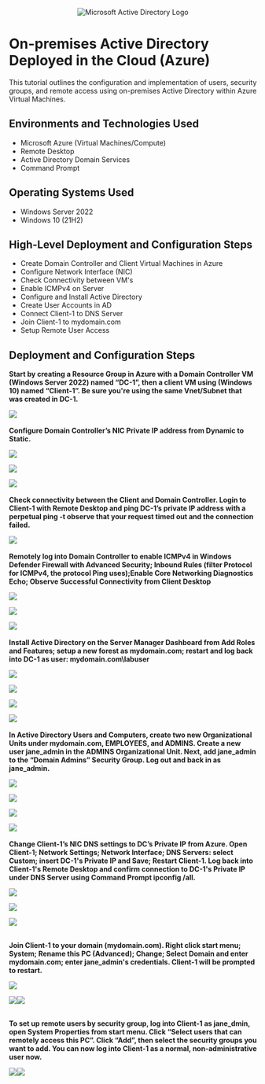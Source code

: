 <p align="center">
<img src="https://i.imgur.com/pU5A58S.png" alt="Microsoft Active Directory Logo"/>
</p>

<h1>On-premises Active Directory Deployed in the Cloud (Azure)</h1>
This tutorial outlines the configuration and implementation of users, security groups, and remote access using on-premises Active Directory within Azure Virtual Machines.<br />

<h2>Environments and Technologies Used</h2>

- Microsoft Azure (Virtual Machines/Compute)
- Remote Desktop
- Active Directory Domain Services
- Command Prompt

<h2>Operating Systems Used </h2>

- Windows Server 2022
- Windows 10 (21H2)

<h2>High-Level Deployment and Configuration Steps</h2>

- Create Domain Controller and Client Virtual Machines in Azure
- Configure Network Interface (NIC) 
- Check Connectivity between VM's
- Enable ICMPv4 on Server
- Configure and Install Active Directory
- Create User Accounts in AD
- Connect Client-1 to DNS Server
- Join Client-1 to mydomain.com
- Setup Remote User Access


<h2>Deployment and Configuration Steps</h2>

<b>Start by creating a Resource Group in Azure with a Domain Controller VM (Windows Server 2022) named “DC-1”, then a client VM using (Windows 10) named “Client-1”. Be sure you're using the same Vnet/Subnet that was created in DC-1.
</b>
<p>
<img src= https://i.imgur.com/KZXdOjx.png
</p>
<br />
<br />

<b>
Configure Domain Controller’s NIC Private IP address from Dynamic to Static. 
</b>
<p>
<img src= https://i.imgur.com/7cE7bS2.png
</p>
<p>
<img src= https://i.imgur.com/H9U55Mx.png
</p>
<p>
<img src= https://i.imgur.com/ZPdQLUx.png
</p>
<br />
<br />
  
<b>
Check connectivity between the Client and Domain Controller. Login to Client-1 with Remote Desktop and ping DC-1’s private IP address with a perpetual ping -t <ip address> observe that your request timed out and the connection failed.  
</b>
<p>
<img src= https://i.imgur.com/wbdOrHN.png
</p>
<br />
<br />
  
<b>
Remotely log into Domain Controller to enable ICMPv4 in Windows Defender Firewall with Advanced Security; Inbound Rules (filter Protocol for ICMPv4, the protocol Ping uses);Enable Core Networking Diagnostics Echo; Observe Successful Connectivity from Client Desktop  
</b>
<p>
<img src= https://i.imgur.com/P9wpgxA.png
</p>
<p>
<img src= https://i.imgur.com/LNnurWM.png
</p>
<p>
<img src= https://i.imgur.com/5BuoQae.png
</p>
<br/>
<br />

<b>
Install Active Directory on the Server Manager Dashboard from Add Roles and Features; setup a new forest as mydomain.com; restart and log back into DC-1 as user: mydomain.com\labuser
</b>
<p>
<img src= https://i.imgur.com/I5Ii8dQ.png
</p>
<p>
<img src= https://i.imgur.com/FP1YnxS.png
</p>
<p>
<img src= https://i.imgur.com/WhHpZ5A.png
</p>
<p>
<img src= https://i.imgur.com/quXQbsF.png
</p>
<br/>
<br />

<b>
In Active Directory Users and Computers, create two new Organizational Units under mydomain.com, EMPLOYEES, and ADMINS. Create a new user jane_admin in the ADMINS Organizational Unit. Next, add jane_admin to the “Domain Admins” Security Group. Log out and back in as jane_admin. 
</b>
<p>
<img src= https://i.imgur.com/QmTD3gb.png
</p>
<p>
<img src= https://i.imgur.com/CIrE301.png
</p>
<p>
<img src= https://i.imgur.com/UfzHn0p.png
</p>
<p>
<img src= https://i.imgur.com/kw6rDYC.png
</p>
<br/>
<br />

<b>
Change Client-1’s NIC DNS settings to DC’s Private IP from Azure. Open Client-1; Network Settings; Network Interface; DNS Servers: select Custom; insert DC-1's Private IP and Save; Restart Client-1. Log back into Client-1's Remote Desktop and confirm connection to DC-1's Private IP under DNS Server using Command Prompt ipconfig /all. 
</b>
<p>
<img src= https://i.imgur.com/4Fdhhhy.png
</p>
<p> 
<img src = https://i.imgur.com/ZEu1MGq.png 
</p>
<p> 
<img src = https://i.imgur.com/ZEu1MGq.png 
</p>
<br/>
<br />

<b>Join Client-1 to your domain (mydomain.com). Right click start menu; System; Rename this PC (Advanced); Change; Select Domain and enter mydomain.com; enter jane_admin's credentials. Client-1 will be prompted to restart.
</b>
<p> 
<img src = https://i.imgur.com/mn2ztCB.png
</p>
<p> 
<img src = https://i.imgur.com/5lAVMJO.png <p><img src = https://i.imgur.com/tmEStI6.png
</p>
<br />
<br />

<b>To set up remote users by security group, log into Client-1 as jane_dmin, open System Properties from start menu. Click “Select users that can remotely access this PC”. Click “Add”, then select the security groups you want to add. You can now log into Client-1 as a normal, non-administrative user now.  
</b>
<p> 
<img src = https://i.imgur.com/fSkjG94.png <p><img src= https://i.imgur.com/kjIk9TT.png
</p>
<br />
<br />
